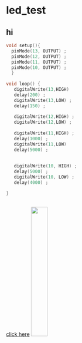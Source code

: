 # led_test
## hi
  
  ```cpp
  void setup(){
    pinMode(13, OUTPUT) ;
    pinMode(12, OUTPUT) ;
    pinMode(11, OUTPUT) ;
    pinMode(10, OUTPUT) ;
    }
    
  void loop() {
     digitalWrite(13,HIGH)
     delay(200) ;
     digitalWrite(13,LOW) ;
     delay(150) ;
     
     digitalWrite(12,HIGH) ;
     digitalWrite(12,LOW) ;
     
     digitalWrite(11,HIGH) ;
     delay(1000) ;
     digitalWrite(11,LOW)
     delay(5000) ;
     
     
     digitalWrite(10, HIGH) ;
     delay(5000) ;
     digitalWrite(10, LOW) ;
     delay(4000) ;
  
}
     
  
  ```
  [click here](http://arduino.cc)
  <img src="https://images.otwojob.com/product/l/u/O/luOaIc5aUShlKxx.jpg/o2j/resize/852x622%3E" width="30%">
